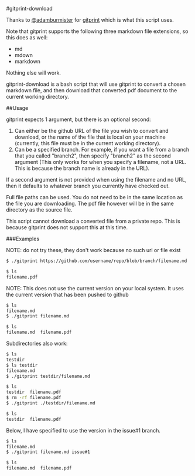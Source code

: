 #gitprint-download

Thanks to [@adamburmister](https://github.com/adamburmister) for [gitprint](https://github.com/adamburmister/gitprint.com)
which is what this script uses.

Note that gitprint supports the following three markdown file extensions, so
this does as well:
  * md
  * mdown
  * markdown

Nothing else will work.

gitprint-download is a bash script that will use gitprint to convert a chosen
markdown file, and then download that converted pdf document to the current
working directory.

##Usage

gitprint expects 1 argument, but there is an optional second:
  1. Can either be the github URL of the file you wish to convert and download,
or the name of the file that is local on your machine (currently, this file must
be in the current working directory).
  2. Can be a specified branch. For example, if you want a file from a branch
that you called "branch2", then specify "branch2" as the second argument
(This only works for when you specify a filename, not a URL. This is because the
branch name is already in the URL).

If a second argument is not provided when using the filename and no URL, then it
defaults to whatever branch you currently have checked out.

Full file paths can be used. You do not need to be in the same location as the
file you are downloading. The pdf file however will be in the same directory as
the source file.

This script cannot download a converted file from a private repo. This is
because gitprint does not support this at this time.

###Examples

NOTE: do not try these, they don't work because no such url or file exist


```bash
$ ./gitprint https://github.com/username/repo/blob/branch/filename.md

$ ls
filename.pdf
```

NOTE: This does not use the current version on your local system. It uses the
current version that has been pushed to github

```bash
$ ls
filename.md
$ ./gitprint filename.md

$ ls
filename.md  filename.pdf
```

Subdirectories also work:

```bash
$ ls
testdir
$ ls testdir
filename.md
$ ./gitprint testdir/filename.md

$ ls
testdir  filename.pdf
$ rm -rf filename.pdf
$ ./gitprint ./testdir/filename.md

$ ls
testdir  filename.pdf
```
Below, I have specified to use the version in the issue#1 branch.

```bash
$ ls
filename.md
$ ./gitprint filename.md issue#1

$ ls
filename.md  filename.pdf
```
